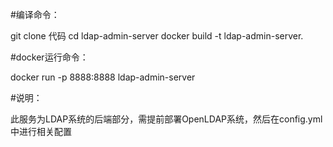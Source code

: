 #编译命令：

git clone 代码
cd ldap-admin-server
docker build -t ldap-admin-server.

#docker运行命令：

docker run  -p 8888:8888 ldap-admin-server

#说明：

此服务为LDAP系统的后端部分，需提前部署OpenLDAP系统，然后在config.yml中进行相关配置